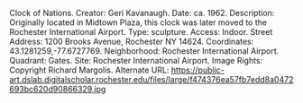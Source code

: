 Clock of Nations. Creator: Geri Kavanaugh. Date: ca. 1962. Description: Originally located in Midtown Plaza, this clock was later moved to the Rochester International Airport. Type: sculpture. Access: Indoor. Street Address: 1200 Brooks Avenue, Rochester NY 14624. Coordinates: 43.1281259,-77.6727769. Neighborhood: Rochester International Airport. Quadrant: Gates. Site: Rochester International Airport. Image Rights: Copyright Richard Margolis. Alternate URL: https://public-art.dslab.digitalscholar.rochester.edu/files/large/f474376ea57fb7edd8a0472693bc620d90866329.jpg
